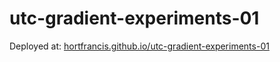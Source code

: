 # utc-gradient-experiments-01

Deployed at: [hortfrancis.github.io/utc-gradient-experiments-01](https://hortfrancis.github.io/utc-gradient-experiments-01)
